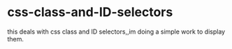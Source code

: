 # css-class-and-ID-selectors
this deals with css class and ID selectors,,im doing a simple work to display them.
